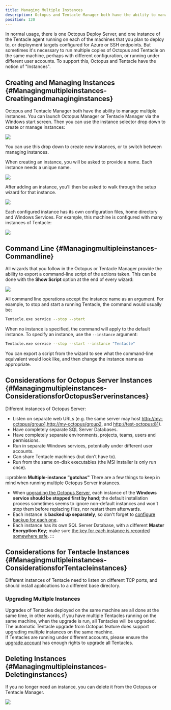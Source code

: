 ```yaml
---
title: Managing Multiple Instances
description: Octopus and Tentacle Manager both have the ability to manage multiple instances.
position: 120
---
```


In normal usage, there is one Octopus Deploy Server, and one instance of the Tentacle agent running on each of the machines that you plan to deploy to, or deployment targets configured for Azure or SSH endpoints. But sometimes it's necessary to run multiple copies of Octopus and Tentacle on the same machine, perhaps with different configuration, or running under different user accounts. To support this, Octopus and Tentacle have the notion of "Instances".

## Creating and Managing Instances {#Managingmultipleinstances-Creatingandmanaginginstances}

Octopus and Tentacle Manager both have the ability to manage multiple instances. You can launch Octopus Manager or Tentacle Manager via the Windows start screen. Then you can use the instance selector drop down to create or manage instances:

![](images/3278042.png)

You can use this drop down to create new instances, or to switch between managing instances.

When creating an instance, you will be asked to provide a name. Each instance needs a unique name.

![](images/3278041.png)

After adding an instance, you'll then be asked to walk through the setup wizard for that instance.

![](images/3278040.png)

Each configured instance has its own configuration files, home directory and Windows Services. For example, this machine is configured with many instances of Tentacle:

![](images/3278043.png)

## Command Line {#Managingmultipleinstances-Commandline}

All wizards that you follow in the Octopus or Tentacle Manager provide the ability to export a command-line script of the actions taken. This can be done with the **Show Script** option at the end of every wizard:

![](images/3278039.png)

All command line operations accept the instance name as an argument. For example, to stop and start a running Tentacle, the command would usually be:

```bash
Tentacle.exe service --stop --start
```

When no instance is specified, the command will apply to the default instance. To specify an instance, use the `--instance` argument:

```bash
Tentacle.exe service --stop --start --instance "Tentacle"
```

You can export a script from the wizard to see what the command-line equivalent would look like, and then change the instance name as appropriate.

## Considerations for Octopus Server Instances {#Managingmultipleinstances-ConsiderationsforOctopusServerinstances}

Different instances of Octopus Server:

- Listen on separate web URLs (e.g. the same server may host [http://my-octopus/group1,](http://my-octopus/group1,)[http://my-octopus/group2,](http://my-octopus/group2,) and [http://test-octopus:81](http://test-octopus:81/)).
- Have completely separate SQL Server Databases.
- Have completely separate environments, projects, teams, users and permissions.
- Run in separate Windows services, potentially under different user accounts.
- Can share Tentacle machines (but don't have to).
- Run from the same on-disk executables (the MSI installer is only run once).

:::problem
**Multiple-instance &quot;gotchas&quot;**
There are a few things to keep in mind when running multiple Octopus Server instances.

- When [upgrading the Octopus Server](/docs/administration/upgrading/index.md), each instance of the **Windows service should be stopped first by hand**; the default installation process sometimes seems to ignore non-default instances and won't stop them before replacing files, nor restart them afterwards.
- Each instance is **backed up separately**, so don't forget to [configure backup for each one](/docs/administration/data/backup-and-restore.md).
- Each instance has its own SQL Server Database, with a different **Master Encryption Key**; make sure [the key for each instance is recorded somewhere safe](/docs/administration/security/data-encryption.md).
  :::

## Considerations for Tentacle Instances {#Managingmultipleinstances-ConsiderationsforTentacleinstances}

Different instances of Tentacle need to listen on different TCP ports, and should install applications to a different base directory.

### Upgrading Multiple Instances
Upgrades of Tentacles deployed on the same machine are all done at the same time, in other words, if you have multiple Tentacles running on the same machine, when the upgrade is run, all Tentacles will be upgraded.  
The automatic Tentacle upgrade from Octopus feature does support upgrading multiple instances on the same machine.  
If Tentacles are running under different accounts, please ensure the [upgrade account](/docs/infrastructure/deployment-targets/machine-policies.md#MachinePolicies-TentacleUpdateAccount) has enough rights to upgrade all Tentacles.


## Deleting Instances {#Managingmultipleinstances-Deletinginstances}

If you no longer need an instance, you can delete it from the Octopus or Tentacle Manager.

![](images/3278038.png)
